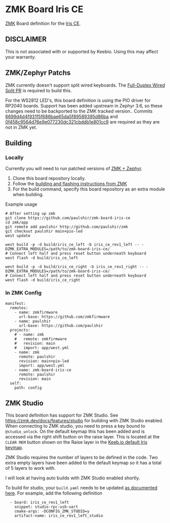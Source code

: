 # ZMK Board Iris CE

[ZMK](https://zmk.dev) Board definition for the [Iris CE](https://keeb.io/products/iris-ce-keyboard).

## DISCLAIMER
This is not associated with or supported by Keebio. Using this may affect your warranty.

## ZMK/Zephyr Patchs
ZMK currently doesn't support split wired keyboards. The [Full-Duplex Wired Split PR](https://github.com/zmkfirmware/zmk/pull/2766) is required to build this.

For the WS2812 LED's, this board definition is using the PIO driver for RP2040 boards. Support has been added upstream in Zephyr 3.6, so these changes need to be backported to the ZMK tracked version..
Commits [6699d4d4f931f5f686bae65da5f89589395d86ba](https://github.com/zephyrproject-rtos/zephyr/commit/6699d4d4f931f5f686bae65da5f89589395d86ba) and [0f458c9564d76e9e077230dc321cbddb1e801cc9](https://github.com/zephyrproject-rtos/zephyr/commit/0f458c9564d76e9e077230dc321cbddb1e801cc9) are required
as they are not in ZMK yet.

## Building
### Locally
Currently you will need to run patched versions of [ZMK + Zephyr](https://github.com/paulshir/zmk/tree/main+%2Bpio-led).

1. Clone this board repository locally.
2. Follow the [building and flashing instructions from ZMK](https://zmk.dev/docs/development/build-flash)
3. For the build command, specify this board repository as an extra module when building.

Example usage
```
# After setting up zmk
git clone https://github.com/paulshir/zmk-board-iris-ce
cd zmk/app
git remote add paulshir http://github.com/paulshir/zmk
git checkout paulshir main+pio-led
west update

west build -p -d build/iris_ce_left -b iris_ce_rev1_left -- -DZMK_EXTRA_MODULES=/path/to/zmk-board-iris-ce/
# Connect left half and press reset button underneath keyboard
west flash -d build/iris_ce_left

west build -p -d build/iris_ce_right -b iris_ce_rev1_right -- -DZMK_EXTRA_MODULES=/path/to/zmk-board-iris-ce/
# Connect left half and press reset button underneath keyboard
west flash -d build/iris_ce_right
```

### In ZMK Config
```
manifest:
  remotes:
    - name: zmkfirmware
      url-base: https://github.com/zmkfirmware
    - name: paulshir
      url-base: https://github.com/paulshir
  projects:
    # - name: zmk
    #   remote: zmkfirmware
    #   revision: main
    #   import: app/west.yml
    - name: zmk
      remote: paulshir
      revision: main+pio-led
      import: app/west.yml
    - name: zmk-board-iris-ce
      remote: paulshir
      revision: main
  self:
    path: config
```

## ZMK Studio
This board definition has support for ZMK Studio. See https://zmk.dev/docs/features/studio for building with ZMK Studio enabled.
When connecting to ZMK studio, you need to press a key bound to `@studio_unlock`. On the default keymap this has been added and is 
accessed via the right shift button on the raise layer. This is located at the `CLEAR MEM` button shown on the Raise layer in 
the [Keeb.io default Iris keymap](https://docs.keeb.io/assets/files/Iris%20Default%20Keymap-6d56a01516f12c3cc9727515d32d49a2.pdf).

ZMK Studio requires the number of layers to be defined in the code. Two extra empty layers have been added to the default keymap 
so it has a total of 5 layers to work with.

I will look at having auto builds with ZMK Studio enabled shortly.

To build for studio, your `build.yaml` needs to be updated [as documented here](https://zmk.dev/docs/features/studio). For
example, add the following definition

```
  - board: iris_ce_rev1_left
    snippet: studio-rpc-usb-uart
    cmake-args: -DCONFIG_ZMK_STUDIO=y
    artifact-name: iris_ce_rev1_left_studio
```
